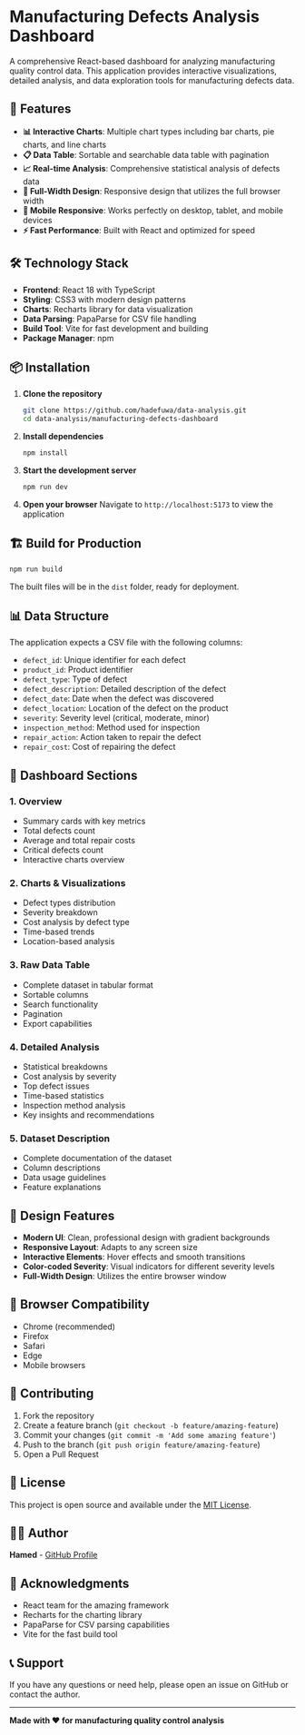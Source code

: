 # Manufacturing Defects Analysis Dashboard

A comprehensive React-based dashboard for analyzing manufacturing quality control data. This application provides interactive visualizations, detailed analysis, and data exploration tools for manufacturing defects data.

## 🚀 Features

- **📊 Interactive Charts**: Multiple chart types including bar charts, pie charts, and line charts
- **📋 Data Table**: Sortable and searchable data table with pagination
- **📈 Real-time Analysis**: Comprehensive statistical analysis of defects data
- **🎨 Full-Width Design**: Responsive design that utilizes the full browser width
- **📱 Mobile Responsive**: Works perfectly on desktop, tablet, and mobile devices
- **⚡ Fast Performance**: Built with React and optimized for speed

## 🛠️ Technology Stack

- **Frontend**: React 18 with TypeScript
- **Styling**: CSS3 with modern design patterns
- **Charts**: Recharts library for data visualization
- **Data Parsing**: PapaParse for CSV file handling
- **Build Tool**: Vite for fast development and building
- **Package Manager**: npm

## 📦 Installation

1. **Clone the repository**
   ```bash
   git clone https://github.com/hadefuwa/data-analysis.git
   cd data-analysis/manufacturing-defects-dashboard
   ```

2. **Install dependencies**
   ```bash
   npm install
   ```

3. **Start the development server**
   ```bash
   npm run dev
   ```

4. **Open your browser**
   Navigate to `http://localhost:5173` to view the application

## 🏗️ Build for Production

```bash
npm run build
```

The built files will be in the `dist` folder, ready for deployment.

## 📊 Data Structure

The application expects a CSV file with the following columns:

- `defect_id`: Unique identifier for each defect
- `product_id`: Product identifier
- `defect_type`: Type of defect
- `defect_description`: Detailed description of the defect
- `defect_date`: Date when the defect was discovered
- `defect_location`: Location of the defect on the product
- `severity`: Severity level (critical, moderate, minor)
- `inspection_method`: Method used for inspection
- `repair_action`: Action taken to repair the defect
- `repair_cost`: Cost of repairing the defect

## 🎯 Dashboard Sections

### 1. Overview
- Summary cards with key metrics
- Total defects count
- Average and total repair costs
- Critical defects count
- Interactive charts overview

### 2. Charts & Visualizations
- Defect types distribution
- Severity breakdown
- Cost analysis by defect type
- Time-based trends
- Location-based analysis

### 3. Raw Data Table
- Complete dataset in tabular format
- Sortable columns
- Search functionality
- Pagination
- Export capabilities

### 4. Detailed Analysis
- Statistical breakdowns
- Cost analysis by severity
- Top defect issues
- Time-based statistics
- Inspection method analysis
- Key insights and recommendations

### 5. Dataset Description
- Complete documentation of the dataset
- Column descriptions
- Data usage guidelines
- Feature explanations

## 🎨 Design Features

- **Modern UI**: Clean, professional design with gradient backgrounds
- **Responsive Layout**: Adapts to any screen size
- **Interactive Elements**: Hover effects and smooth transitions
- **Color-coded Severity**: Visual indicators for different severity levels
- **Full-Width Design**: Utilizes the entire browser window

## 📱 Browser Compatibility

- Chrome (recommended)
- Firefox
- Safari
- Edge
- Mobile browsers

## 🤝 Contributing

1. Fork the repository
2. Create a feature branch (`git checkout -b feature/amazing-feature`)
3. Commit your changes (`git commit -m 'Add some amazing feature'`)
4. Push to the branch (`git push origin feature/amazing-feature`)
5. Open a Pull Request

## 📄 License

This project is open source and available under the [MIT License](LICENSE).

## 👨‍💻 Author

**Hamed** - [GitHub Profile](https://github.com/hadefuwa)

## 🙏 Acknowledgments

- React team for the amazing framework
- Recharts for the charting library
- PapaParse for CSV parsing capabilities
- Vite for the fast build tool

## 📞 Support

If you have any questions or need help, please open an issue on GitHub or contact the author.

---

**Made with ❤️ for manufacturing quality control analysis** 